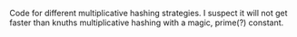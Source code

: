Code for different multiplicative hashing strategies. I suspect it will not get
faster than knuths multiplicative hashing with a magic, prime(?) constant.
